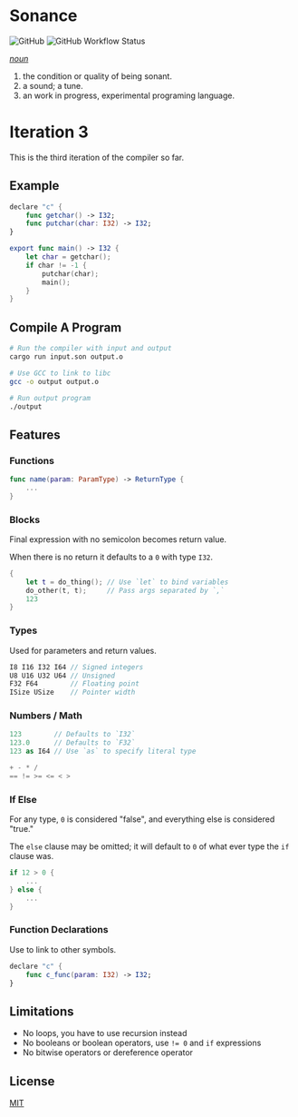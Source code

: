 # Sonance

![GitHub](https://img.shields.io/github/license/Jdender/sonancelang)
![GitHub Workflow Status](https://img.shields.io/github/workflow/status/Jdender/sonancelang/Continuous%20integration)

[_noun_](https://www.dictionary.com/browse/sonance)

1. the condition or quality of being sonant.
2. a sound; a tune.
3. an work in progress, experimental programing language.

# Iteration 3

This is the third iteration of the compiler so far.

## Example

```swift
declare "c" {
    func getchar() -> I32;
    func putchar(char: I32) -> I32;
}

export func main() -> I32 {
    let char = getchar();
    if char != -1 {
        putchar(char);
        main();
    }
}
```

## Compile A Program

```bash
# Run the compiler with input and output
cargo run input.son output.o

# Use GCC to link to libc
gcc -o output output.o

# Run output program
./output
```

## Features

### Functions

```swift
func name(param: ParamType) -> ReturnType {
    ...
}
```

### Blocks

Final expression with no semicolon becomes return value.

When there is no return it defaults to a `0` with type `I32`.

```swift
{
    let t = do_thing(); // Use `let` to bind variables
    do_other(t, t);     // Pass args separated by `,`
    123
}
```

### Types

Used for parameters and return values.

```swift
I8 I16 I32 I64 // Signed integers
U8 U16 U32 U64 // Unsigned
F32 F64        // Floating point
ISize USize    // Pointer width
```

### Numbers / Math

```swift
123        // Defaults to `I32`
123.0      // Defaults to `F32`
123 as I64 // Use `as` to specify literal type

+ - * /
== != >= <= < >
```

### If Else

For any type, `0` is considered "false", and everything else is considered "true."

The `else` clause may be omitted; it will default to `0` of what ever type the `if` clause was.

```swift
if 12 > 0 {
    ...
} else {
    ...
}
```

### Function Declarations

Use to link to other symbols.

```swift
declare "c" {
    func c_func(param: I32) -> I32;
}
```

## Limitations

- No loops, you have to use recursion instead
- No booleans or boolean operators, use `!= 0` and `if` expressions
- No bitwise operators or dereference operator

## License

[MIT](https://choosealicense.com/licenses/mit/)
